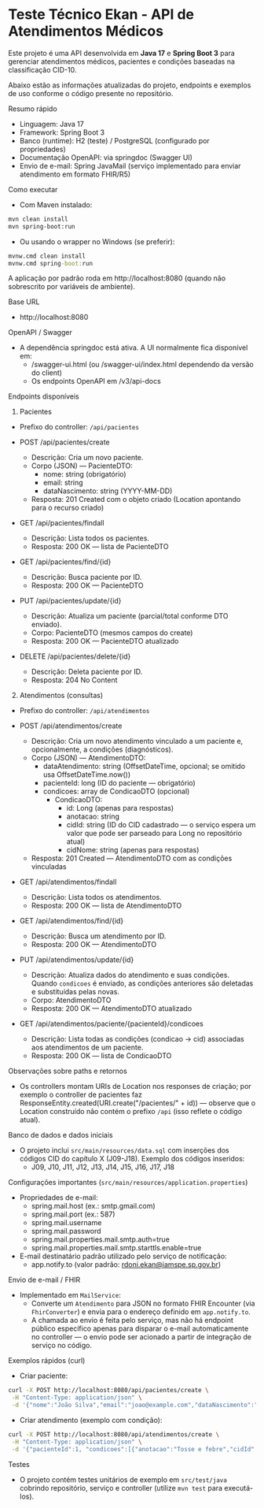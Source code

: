 # Teste Técnico Ekan - API de Atendimentos Médicos

Este projeto é uma API desenvolvida em **Java 17** e **Spring Boot 3** para gerenciar atendimentos médicos, pacientes e condições baseadas na classificação CID-10.

Abaixo estão as informações atualizadas do projeto, endpoints e exemplos de uso conforme o código presente no repositório.

Resumo rápido
- Linguagem: Java 17
- Framework: Spring Boot 3
- Banco (runtime): H2 (teste) / PostgreSQL (configurado por propriedades)
- Documentação OpenAPI: via springdoc (Swagger UI)
- Envio de e-mail: Spring JavaMail (serviço implementado para enviar atendimento em formato FHIR/R5)

Como executar
- Com Maven instalado:

```bash
mvn clean install
mvn spring-boot:run
```

- Ou usando o wrapper no Windows (se preferir):

```cmd
mvnw.cmd clean install
mvnw.cmd spring-boot:run
```

A aplicação por padrão roda em http://localhost:8080 (quando não sobrescrito por variáveis de ambiente).

Base URL
- http://localhost:8080

OpenAPI / Swagger
- A dependência springdoc está ativa. A UI normalmente fica disponível em:
  - /swagger-ui.html  (ou /swagger-ui/index.html dependendo da versão do client)
  - Os endpoints OpenAPI em /v3/api-docs

Endpoints disponíveis

1) Pacientes
- Prefixo do controller: `/api/pacientes`

- POST /api/pacientes/create
  - Descrição: Cria um novo paciente.
  - Corpo (JSON) — PacienteDTO:
    - nome: string (obrigatório)
    - email: string
    - dataNascimento: string (YYYY-MM-DD)
  - Resposta: 201 Created com o objeto criado (Location apontando para o recurso criado)

- GET /api/pacientes/findall
  - Descrição: Lista todos os pacientes.
  - Resposta: 200 OK — lista de PacienteDTO

- GET /api/pacientes/find/{id}
  - Descrição: Busca paciente por ID.
  - Resposta: 200 OK — PacienteDTO

- PUT /api/pacientes/update/{id}
  - Descrição: Atualiza um paciente (parcial/total conforme DTO enviado).
  - Corpo: PacienteDTO (mesmos campos do create)
  - Resposta: 200 OK — PacienteDTO atualizado

- DELETE /api/pacientes/delete/{id}
  - Descrição: Deleta paciente por ID.
  - Resposta: 204 No Content

2) Atendimentos (consultas)
- Prefixo do controller: `/api/atendimentos`

- POST /api/atendimentos/create
  - Descrição: Cria um novo atendimento vinculado a um paciente e, opcionalmente, a condições (diagnósticos).
  - Corpo (JSON) — AtendimentoDTO:
    - dataAtendimento: string (OffsetDateTime, opcional; se omitido usa OffsetDateTime.now())
    - pacienteId: long (ID do paciente — obrigatório)
    - condicoes: array de CondicaoDTO (opcional)
      - CondicaoDTO:
        - id: Long (apenas para respostas)
        - anotacao: string
        - cidId: string (ID do CID cadastrado — o serviço espera um valor que pode ser parseado para Long no repositório atual)
        - cidNome: string (apenas para respostas)
  - Resposta: 201 Created — AtendimentoDTO com as condições vinculadas

- GET /api/atendimentos/findall
  - Descrição: Lista todos os atendimentos.
  - Resposta: 200 OK — lista de AtendimentoDTO

- GET /api/atendimentos/find/{id}
  - Descrição: Busca um atendimento por ID.
  - Resposta: 200 OK — AtendimentoDTO

- PUT /api/atendimentos/update/{id}
  - Descrição: Atualiza dados do atendimento e suas condições. Quando `condicoes` é enviado, as condições anteriores são deletadas e substituídas pelas novas.
  - Corpo: AtendimentoDTO
  - Resposta: 200 OK — AtendimentoDTO atualizado

- GET /api/atendimentos/paciente/{pacienteId}/condicoes
  - Descrição: Lista todas as condições (condicao -> cid) associadas aos atendimentos de um paciente.
  - Resposta: 200 OK — lista de CondicaoDTO

Observações sobre paths e retornos
- Os controllers montam URIs de Location nos responses de criação; por exemplo o controller de pacientes faz ResponseEntity.created(URI.create("/pacientes/" + id)) — observe que o Location construído não contém o prefixo `/api` (isso reflete o código atual).

Banco de dados e dados iniciais
- O projeto inclui `src/main/resources/data.sql` com inserções dos códigos CID do capítulo X (J09-J18). Exemplo dos códigos inseridos:
  - J09, J10, J11, J12, J13, J14, J15, J16, J17, J18

Configurações importantes (`src/main/resources/application.properties`)
- Propriedades de e-mail:
  - spring.mail.host (ex.: smtp.gmail.com)
  - spring.mail.port (ex.: 587)
  - spring.mail.username
  - spring.mail.password
  - spring.mail.properties.mail.smtp.auth=true
  - spring.mail.properties.mail.smtp.starttls.enable=true
- E-mail destinatário padrão utilizado pelo serviço de notificação:
  - app.notify.to (valor padrão: rdoni.ekan@iamspe.sp.gov.br)

Envio de e-mail / FHIR
- Implementado em `MailService`:
  - Converte um `Atendimento` para JSON no formato FHIR Encounter (via `FhirConverter`) e envia para o endereço definido em `app.notify.to`.
  - A chamada ao envio é feita pelo serviço, mas não há endpoint público específico apenas para disparar o e-mail automaticamente no controller — o envio pode ser acionado a partir de integração de serviço no código.

Exemplos rápidos (curl)
- Criar paciente:

```bash
curl -X POST http://localhost:8080/api/pacientes/create \
 -H "Content-Type: application/json" \
 -d '{"nome":"João Silva","email":"joao@example.com","dataNascimento":"1990-01-01"}'
```

- Criar atendimento (exemplo com condição):

```bash
curl -X POST http://localhost:8080/api/atendimentos/create \
 -H "Content-Type: application/json" \
 -d '{"pacienteId":1, "condicoes":[{"anotacao":"Tosse e febre","cidId":"J10"}] }'
```

Testes
- O projeto contém testes unitários de exemplo em `src/test/java` cobrindo repositório, serviço e controller (utilize `mvn test` para executá-los).

